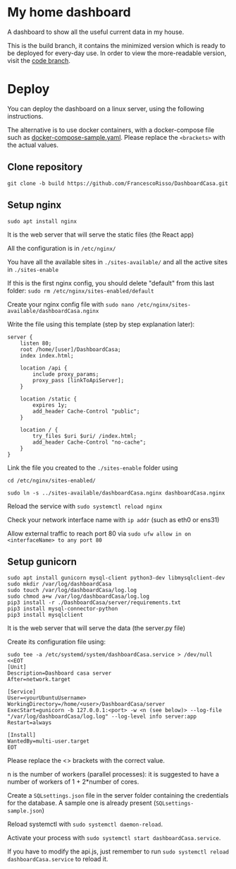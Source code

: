 # My home dashboard

A dashboard to show all the useful current data in my house.

This is the build branch, it contains the minimized version which is ready to be deployed for every-day use. In order to view the more-readable version, visit the [code branch](https://github.com/FrancescoRisso/DashboardCasa/tree/code).

# Deploy

You can deploy the dashboard on a linux server, using the following instructions.

The alternative is to use docker containers, with a docker-compose file such as [docker-compose-sample.yaml](https://github.com/FrancescoRisso/DashboardCasa/blob/build/docker-compose-sample.yaml). Please replace the `<brackets>` with the actual values.

## Clone repository

`git clone -b build https://github.com/FrancescoRisso/DashboardCasa.git`

## Setup nginx

`sudo apt install nginx`

It is the web server that will serve the static files (the React app)

All the configuration is in `/etc/nginx/`

You have all the available sites in `./sites-available/` and all the active sites in `./sites-enable`

If this is the first nginx config, you should delete "default" from this last folder: `sudo rm /etc/nginx/sites-enabled/default`

Create your nginx config file with `sudo nano /etc/nginx/sites-available/dashboardCasa.nginx`

Write the file using this template (step by step explanation later):

```
server {
	listen 80;
	root /home/[user]/DashboardCasa;
	index index.html;

	location /api {
		include proxy_params;
		proxy_pass [linkToApiServer];
	}

	location /static {
		expires 1y;
		add_header Cache-Control "public";
	}

	location / {
		try_files $uri $uri/ /index.html;
		add_header Cache-Control "no-cache";
	}
}
```

Link the file you created to the `./sites-enable` folder using

`cd /etc/nginx/sites-enabled/`

`sudo ln -s ../sites-available/dashboardCasa.nginx dashboardCasa.nginx`

Reload the service with `sudo systemctl reload nginx`

Check your network interface name with `ip addr` (such as eth0 or ens31)

Allow external traffic to reach port 80 via `sudo ufw allow in on <interfaceName> to any port 80`

## Setup gunicorn

```
sudo apt install gunicorn mysql-client python3-dev libmysqlclient-dev
sudo mkdir /var/log/dashboardCasa
sudo touch /var/log/dashboardCasa/log.log
sudo chmod a+w /var/log/dashboardCasa/log.log
pip3 install -r ./DashboardCasa/server/requirements.txt
pip3 install mysql-connector-python
pip3 install mysqlclient
```

It is the web server that will serve the data (the server.py file)

Create its configuration file using:

```
sudo tee -a /etc/systemd/system/dashboardCasa.service > /dev/null <<EOT
[Unit]
Description=Dashboard casa server
After=network.target

[Service]
User=<yourUbuntuUsername>
WorkingDirectory=/home/<user>/DashboardCasa/server
ExecStart=gunicorn -b 127.0.0.1:<port> -w <n (see below)> --log-file "/var/log/dashboardCasa/log.log" --log-level info server:app
Restart=always

[Install]
WantedBy=multi-user.target
EOT
```

Please replace the <> brackets with the correct value.

n is the number of workers (parallel processes): it is suggested to have a number of workers of 1 + 2\*number of cores.

Create a `SQLsettings.json` file in the server folder containing the credentials for the database. A sample one is already present (`SQLsettings-sample.json`)

Reload systemctl with `sudo systemctl daemon-reload`.

Activate your process with `sudo systemctl start dashboardCasa.service`.

If you have to modify the api.js, just remember to run `sudo systemctl reload dashboardCasa.service` to reload it.
